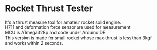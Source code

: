# Rocket Thrust Tester
It's a thrust measure tool for amateur rocket solid engine.<br />
H711 and deformation force sensor are used for measurement.<br />
MCU is ATmega328p and code under ArduinoIDE<br />
This version is made for small rocket whose max-thrust is less than 3kgf and works within 2 seconds. <br />

